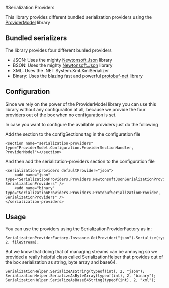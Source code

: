 #Serialization Providers

This library provides different bundled serialization providers using the [ProviderModel](http://github.com/eallegretta/providermodel) library

## Bundled serializers

The library provides four different bunled providers

* JSON: Uses the mighty [Newtonsoft.Json](https://github.com/JamesNK/Newtonsoft.Json) library
* BSON: Uses the mighty [Newtonsoft.Json](https://github.com/JamesNK/Newtonsoft.Json) library
* XML: Uses the .NET System.Xml.XmlSerializer
* Binary: Uses the blazing fast and powerful [protobuf-net](https://code.google.com/p/protobuf-net/) library

## Configuration

Since we rely on the power of the ProviderModel library you can use this library without any configuraiton at all, because we provide the four providers out of the box when no configuration is set.

In case you want to configure the available providers just do the following

Add the section to the configSections tag in the configuration file

    <section name="serialization-providers" type="ProviderModel.Configuration.ProviderSectionHandler, ProviderModel"></section>

And then add the serialization-providers section to the configuration file

    <serialization-providers defaultProvider="json">
        <add name="json" type="SerializationProviders.Providers.NewtonsoftJsonSerializationProvider, SerializationProviders" />
        <add name="binary" type="SerializationProviders.Providers.ProtobufSerializationProvider, SerializationProviders" />
    </serialization-providers>

## Usage

You can use the providers using the SerializationProviderFactory as in:

    SerializationProviderFactory.Instance.GetProvider("json").Serialize(typeof(int), 2, fileStream);

But we know that doing that of managing streams can be annoying so we provided a really helpful class called SerializationHelper that provides out of the box serialization as string, byte array and base64.

    SerializationHelper.SerializeAsString(typeof(int), 2, "json");
    SerializationHelper.SerializeAsByteArray(typeof(int), 2, "binary");
    SerializationHelper.SerializeAsBase64String(typeof(int), 2, "xml");
